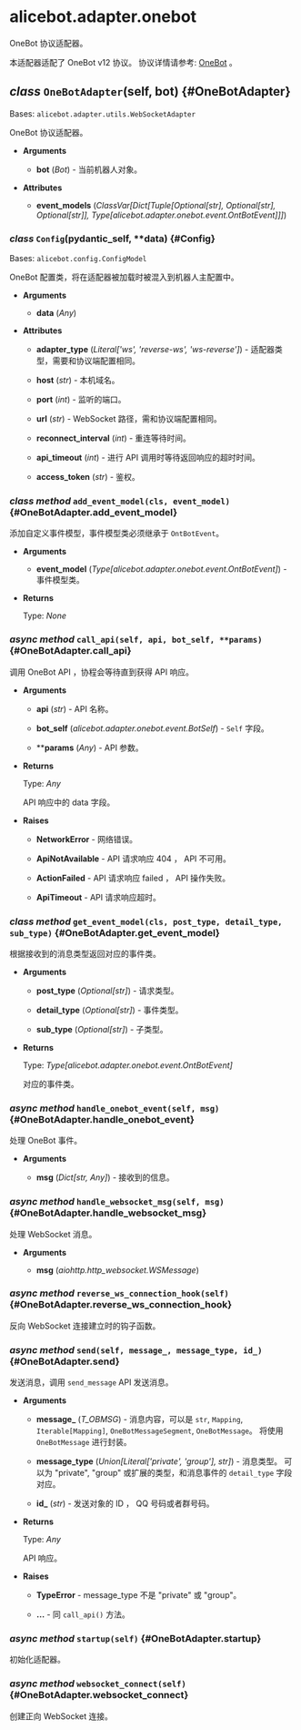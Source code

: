 # alicebot.adapter.onebot

OneBot 协议适配器。

本适配器适配了 OneBot v12 协议。
协议详情请参考: [OneBot](https://12.onebot.dev/) 。

## *class* `OneBotAdapter`(self, bot) {#OneBotAdapter}

Bases: `alicebot.adapter.utils.WebSocketAdapter`

OneBot 协议适配器。

- **Arguments**

  - **bot** (*Bot*) - 当前机器人对象。

- **Attributes**

  - **event_models** (*ClassVar[Dict[Tuple[Optional[str], Optional[str], Optional[str]], Type[alicebot.adapter.onebot.event.OntBotEvent]]]*)

### *class* `Config`(__pydantic_self__, **data) {#Config}

Bases: `alicebot.config.ConfigModel`

OneBot 配置类，将在适配器被加载时被混入到机器人主配置中。

- **Arguments**

  - **data** (*Any*)

- **Attributes**

  - **adapter_type** (*Literal['ws', 'reverse-ws', 'ws-reverse']*) - 适配器类型，需要和协议端配置相同。

  - **host** (*str*) - 本机域名。

  - **port** (*int*) - 监听的端口。

  - **url** (*str*) - WebSocket 路径，需和协议端配置相同。

  - **reconnect_interval** (*int*) - 重连等待时间。

  - **api_timeout** (*int*) - 进行 API 调用时等待返回响应的超时时间。

  - **access_token** (*str*) - 鉴权。

### *class method* `add_event_model(cls, event_model)` {#OneBotAdapter.add_event_model}

添加自定义事件模型，事件模型类必须继承于 `OntBotEvent`。

- **Arguments**

  - **event_model** (*Type[alicebot.adapter.onebot.event.OntBotEvent]*) - 事件模型类。

- **Returns**

  Type: *None*

### *async method* `call_api(self, api, bot_self, **params)` {#OneBotAdapter.call_api}

调用 OneBot API ，协程会等待直到获得 API 响应。

- **Arguments**

  - **api** (*str*) - API 名称。

  - **bot_self** (*alicebot.adapter.onebot.event.BotSelf*) - `Self` 字段。

  - ****params** (*Any*) - API 参数。

- **Returns**

  Type: *Any*

  API 响应中的 data 字段。

- **Raises**

  - **NetworkError** - 网络错误。

  - **ApiNotAvailable** - API 请求响应 404 ， API 不可用。

  - **ActionFailed** - API 请求响应 failed ， API 操作失败。

  - **ApiTimeout** - API 请求响应超时。

### *class method* `get_event_model(cls, post_type, detail_type, sub_type)` {#OneBotAdapter.get_event_model}

根据接收到的消息类型返回对应的事件类。

- **Arguments**

  - **post_type** (*Optional[str]*) - 请求类型。

  - **detail_type** (*Optional[str]*) - 事件类型。

  - **sub_type** (*Optional[str]*) - 子类型。

- **Returns**

  Type: *Type[alicebot.adapter.onebot.event.OntBotEvent]*

  对应的事件类。

### *async method* `handle_onebot_event(self, msg)` {#OneBotAdapter.handle_onebot_event}

处理 OneBot 事件。

- **Arguments**

  - **msg** (*Dict[str, Any]*) - 接收到的信息。

### *async method* `handle_websocket_msg(self, msg)` {#OneBotAdapter.handle_websocket_msg}

处理 WebSocket 消息。

- **Arguments**

  - **msg** (*aiohttp.http_websocket.WSMessage*)

### *async method* `reverse_ws_connection_hook(self)` {#OneBotAdapter.reverse_ws_connection_hook}

反向 WebSocket 连接建立时的钩子函数。

### *async method* `send(self, message_, message_type, id_)` {#OneBotAdapter.send}

发送消息，调用 `send_message` API 发送消息。

- **Arguments**

  - **message_** (*T_OBMSG*) - 消息内容，可以是 `str`, `Mapping`, `Iterable[Mapping]`,
  `OneBotMessageSegment`, `OneBotMessage`。
  将使用 `OneBotMessage` 进行封装。

  - **message_type** (*Union[Literal['private', 'group'], str]*) - 消息类型。
  可以为 "private", "group" 或扩展的类型，和消息事件的 `detail_type` 字段对应。

  - **id_** (*str*) - 发送对象的 ID ， QQ 号码或者群号码。

- **Returns**

  Type: *Any*

  API 响应。

- **Raises**

  - **TypeError** - message_type 不是 "private" 或 "group"。

  - **...** - 同 `call_api()` 方法。

### *async method* `startup(self)` {#OneBotAdapter.startup}

初始化适配器。

### *async method* `websocket_connect(self)` {#OneBotAdapter.websocket_connect}

创建正向 WebSocket 连接。